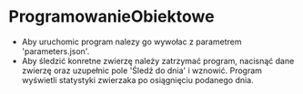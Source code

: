 # ProgramowanieObiektowe

- Aby uruchomic program nalezy go wywołac z parametrem 'parameters.json'. 
- Aby śledzić konretne zwierzę należy zatrzymać program, nacisnąć dane zwierzę oraz uzupełnic pole 'Śledź do dnia' i wznowić. Program wyświetli statystyki zwierzaka po osiągnięciu podanego dnia.
